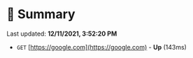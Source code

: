 # 📖 Summary
Last updated: **12/11/2021, 3:52:20 PM**

- `GET` [https://google.com](https://google.com) - **Up** (143ms)
